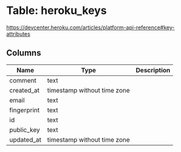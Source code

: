 
# Table: heroku_keys
https://devcenter.heroku.com/articles/platform-api-reference#key-attributes
## Columns
| Name        | Type           | Description  |
| ------------- | ------------- | -----  |
|comment|text||
|created_at|timestamp without time zone||
|email|text||
|fingerprint|text||
|id|text||
|public_key|text||
|updated_at|timestamp without time zone||
